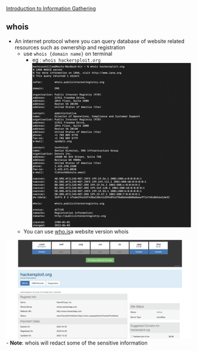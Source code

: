 [Introduction to  Information Gathering](../Introduction%20to%20%20Information%20Gathering.md)
## whois
- An internet protocol where you can query database of website related resources such as ownership and registration
	- use `whois {domain name}` on terminal
		- eg : `whois hackersploit.org`
![images/whois.png](images/whois.png)
	- You can use [who.is](https://who.is/)a website version whois

![images/whois_page.png](images/whois_page.png)
	- **Note**: whois will redact some of the sensitive information